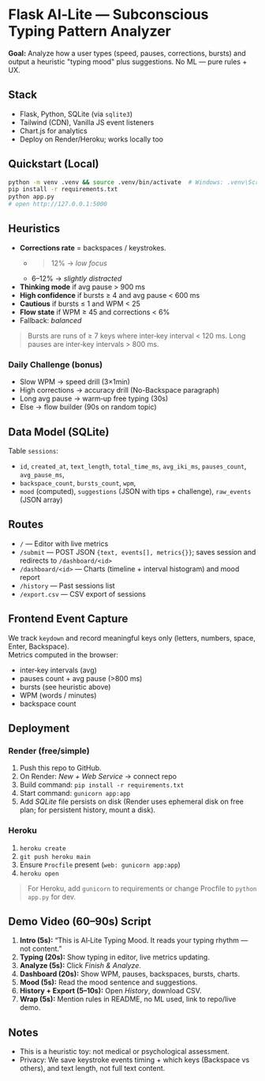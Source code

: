 # Flask AI‑Lite — Subconscious Typing Pattern Analyzer

**Goal:** Analyze how a user types (speed, pauses, corrections, bursts) and output a heuristic "typing mood" plus suggestions. No ML — pure rules + UX.

## Stack
- Flask, Python, SQLite (via `sqlite3`)
- Tailwind (CDN), Vanilla JS event listeners
- Chart.js for analytics
- Deploy on Render/Heroku; works locally too

## Quickstart (Local)
```bash
python -m venv .venv && source .venv/bin/activate  # Windows: .venv\Scripts\activate
pip install -r requirements.txt
python app.py
# open http://127.0.0.1:5000
```

## Heuristics
- **Corrections rate** = backspaces / keystrokes.  
  - >12% → *low focus*  
  - 6–12% → *slightly distracted*
- **Thinking mode** if avg pause > 900 ms
- **High confidence** if bursts ≥ 4 and avg pause < 600 ms
- **Cautious** if bursts ≤ 1 and WPM < 25
- **Flow state** if WPM ≥ 45 and corrections < 6%
- Fallback: *balanced*

> Bursts are runs of ≥ 7 keys where inter‑key interval < 120 ms. Long pauses are inter‑key intervals > 800 ms.

### Daily Challenge (bonus)
- Slow WPM → speed drill (3×1min)
- High corrections → accuracy drill (No-Backspace paragraph)
- Long avg pause → warm‑up free typing (30s)
- Else → flow builder (90s on random topic)

## Data Model (SQLite)
Table `sessions`:
- `id`, `created_at`, `text_length`, `total_time_ms`, `avg_iki_ms`, `pauses_count`, `avg_pause_ms`,
- `backspace_count`, `bursts_count`, `wpm`,
- `mood` (computed), `suggestions` (JSON with tips + challenge), `raw_events` (JSON array)

## Routes
- `/` — Editor with live metrics
- `/submit` — POST JSON `{text, events[], metrics{}}`; saves session and redirects to `/dashboard/<id>`
- `/dashboard/<id>` — Charts (timeline + interval histogram) and mood report
- `/history` — Past sessions list
- `/export.csv` — CSV export of sessions

## Frontend Event Capture
We track `keydown` and record meaningful keys only (letters, numbers, space, Enter, Backspace).  
Metrics computed in the browser:
- inter‑key intervals (avg)
- pauses count + avg pause (>800 ms)
- bursts (see heuristic above)
- WPM (words / minutes)
- backspace count

## Deployment
### Render (free/simple)
1. Push this repo to GitHub.
2. On Render: *New + Web Service* → connect repo
3. Build command: `pip install -r requirements.txt`
4. Start command: `gunicorn app:app`
5. Add *SQLite* file persists on disk (Render uses ephemeral disk on free plan; for persistent history, mount a disk).

### Heroku
1. `heroku create`
2. `git push heroku main`
3. Ensure `Procfile` present (`web: gunicorn app:app`)
4. `heroku open`

> For Heroku, add `gunicorn` to requirements or change Procfile to `python app.py` for dev.

## Demo Video (60–90s) Script
1. **Intro (5s):** “This is AI‑Lite Typing Mood. It reads your typing rhythm — not content.”
2. **Typing (20s):** Show typing in editor, live metrics updating.
3. **Analyze (5s):** Click *Finish & Analyze*.
4. **Dashboard (20s):** Show WPM, pauses, backspaces, bursts, charts.
5. **Mood (5s):** Read the mood sentence and suggestions.
6. **History + Export (5–10s):** Open *History*, download CSV.
7. **Wrap (5s):** Mention rules in README, no ML used, link to repo/live demo.

## Notes
- This is a heuristic toy: not medical or psychological assessment.
- Privacy: We save keystroke events timing + which keys (Backspace vs others), and text length, not full text content.

